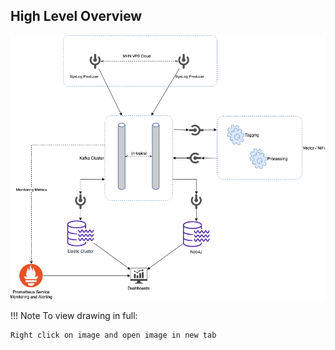 ## High Level Overview

![High Level System Architecture](img/Highlevel-System-Architect.png)

!!! Note
    To view drawing in full:

    Right click on image and open image in new tab

